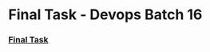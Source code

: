 # Final Task - Devops Batch 16
### [Final Task](https://github.com/angellaviory/DevOps16-dw-AngellaAvioryRotinsulu/tree/main/Final%20Task)
